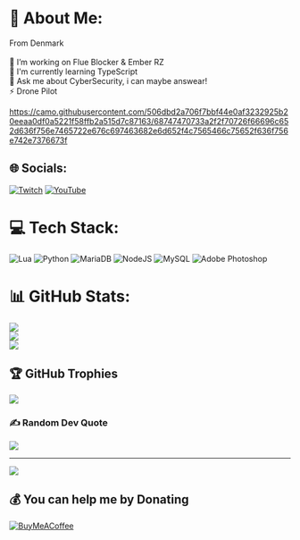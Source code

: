 # 💫 About Me:
From Denmark<br><br>🔭 I’m working on Flue Blocker & Ember RZ<br>🌱 I'm currently learning TypeScript<br>💬 Ask me about CyberSecurity, i can maybe answear!<br>⚡ Drone Pilot

https://camo.githubusercontent.com/506dbd2a706f7bbf44e0af3232925b20eeaa0df0a5221f58ffb2a515d7c87163/68747470733a2f2f70726f66696c652d636f756e7465722e676c697463682e6d652f4c7565466c75652f636f756e742e7376673f

## 🌐 Socials:
[![Twitch](https://img.shields.io/badge/Twitch-%239146FF.svg?logo=Twitch&logoColor=white)](https://twitch.tv/lueflue) [![YouTube](https://img.shields.io/badge/YouTube-%23FF0000.svg?logo=YouTube&logoColor=white)](https://youtube.com/@lueflue) 

# 💻 Tech Stack:
![Lua](https://img.shields.io/badge/lua-%232C2D72.svg?style=for-the-badge&logo=lua&logoColor=white) ![Python](https://img.shields.io/badge/python-3670A0?style=for-the-badge&logo=python&logoColor=ffdd54) ![MariaDB](https://img.shields.io/badge/MariaDB-003545?style=for-the-badge&logo=mariadb&logoColor=white) ![NodeJS](https://img.shields.io/badge/node.js-6DA55F?style=for-the-badge&logo=node.js&logoColor=white) ![MySQL](https://img.shields.io/badge/mysql-4479A1.svg?style=for-the-badge&logo=mysql&logoColor=white) ![Adobe Photoshop](https://img.shields.io/badge/adobe%20photoshop-%2331A8FF.svg?style=for-the-badge&logo=adobe%20photoshop&logoColor=white)
# 📊 GitHub Stats:
![](https://github-readme-stats.vercel.app/api?username=LueFlue&theme=shadow_blue&hide_border=false&include_all_commits=true&count_private=false)<br/>
![](https://github-readme-streak-stats.herokuapp.com/?user=LueFlue&theme=shadow_blue&hide_border=false)<br/>
![](https://github-readme-stats.vercel.app/api/top-langs/?username=LueFlue&theme=shadow_blue&hide_border=false&include_all_commits=true&count_private=false&layout=compact)

## 🏆 GitHub Trophies
![](https://github-profile-trophy.vercel.app/?username=LueFlue&theme=radical&no-frame=false&no-bg=true&margin-w=4)

### ✍️ Random Dev Quote
![](https://quotes-github-readme.vercel.app/api?type=horizontal&theme=tokyonight)

---
[![](https://visitcount.itsvg.in/api?id=LueFlue&icon=2&color=1)](https://visitcount.itsvg.in)

  ## 💰 You can help me by Donating
  [![BuyMeACoffee](https://img.shields.io/badge/Buy%20Me%20a%20Coffee-ffdd00?style=for-the-badge&logo=buy-me-a-coffee&logoColor=black)](https://buymeacoffee.com/lueflue) 

  
<!-- Proudly created with GPRM ( https://gprm.itsvg.in ) -->
